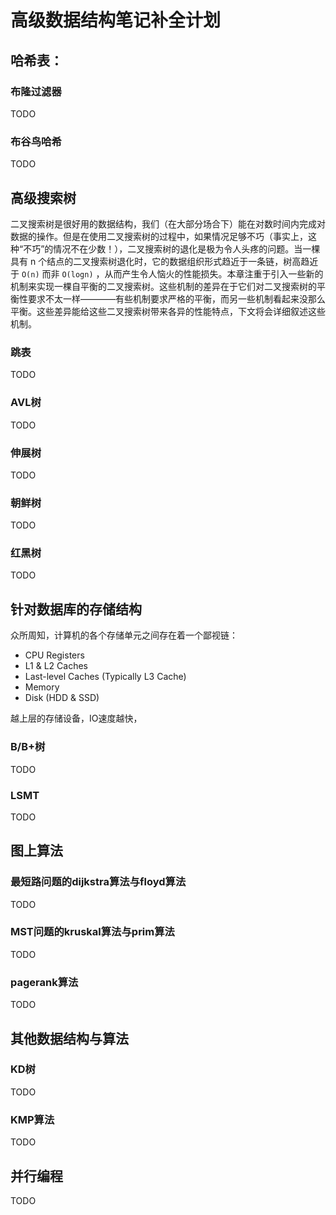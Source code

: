 # 高级数据结构笔记补全计划

## 哈希表：

### 布隆过滤器

TODO

### 布谷鸟哈希

TODO

## 高级搜索树

二叉搜索树是很好用的数据结构，我们（在大部分场合下）能在对数时间内完成对数据的操作。但是在使用二叉搜索树的过程中，如果情况足够不巧（事实上，这种“不巧”的情况不在少数！），二叉搜索树的退化是极为令人头疼的问题。当一棵具有 n 个结点的二叉搜索树退化时，它的数据组织形式趋近于一条链，树高趋近于 `O(n)` 而非 `O(logn)` ，从而产生令人恼火的性能损失。本章注重于引入一些新的机制来实现一棵自平衡的二叉搜索树。这些机制的差异在于它们对二叉搜索树的平衡性要求不太一样————有些机制要求严格的平衡，而另一些机制看起来没那么平衡。这些差异能给这些二叉搜索树带来各异的性能特点，下文将会详细叙述这些机制。

### 跳表

TODO

### AVL树

TODO

### 伸展树

TODO

### 朝鲜树

TODO

### 红黑树

TODO

## 针对数据库的存储结构

众所周知，计算机的各个存储单元之间存在着一个鄙视链：
- CPU Registers
- L1 & L2 Caches
- Last-level Caches (Typically L3 Cache)
- Memory
- Disk (HDD & SSD)

越上层的存储设备，IO速度越快，

### B/B+树

TODO

### LSMT

TODO

## 图上算法

### 最短路问题的dijkstra算法与floyd算法

TODO

### MST问题的kruskal算法与prim算法

TODO

### pagerank算法

TODO

## 其他数据结构与算法

### KD树

TODO

### KMP算法

TODO

## 并行编程

TODO

